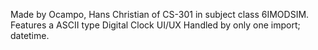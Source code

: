Made by Ocampo, Hans Christian of CS-301 in subject class 6IMODSIM.
Features a ASCII type Digital Clock UI/UX
Handled by only one import; datetime.
